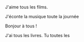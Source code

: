J'aime tous les films.

J'éconte la musique toute la journée

Bonjour à tous !

J'ai tous les livres.
Tu toutes les 
